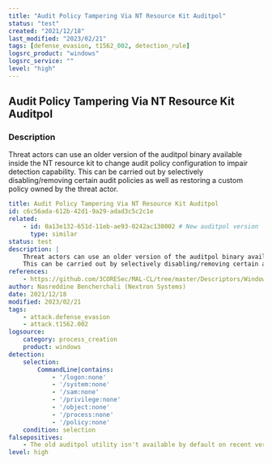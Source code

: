 ```yaml
---
title: "Audit Policy Tampering Via NT Resource Kit Auditpol"
status: "test"
created: "2021/12/18"
last_modified: "2023/02/21"
tags: [defense_evasion, t1562_002, detection_rule]
logsrc_product: "windows"
logsrc_service: ""
level: "high"
---
```


## Audit Policy Tampering Via NT Resource Kit Auditpol

### Description

Threat actors can use an older version of the auditpol binary available inside the NT resource kit to change audit policy configuration to impair detection capability.
This can be carried out by selectively disabling/removing certain audit policies as well as restoring a custom policy owned by the threat actor.


```yml
title: Audit Policy Tampering Via NT Resource Kit Auditpol
id: c6c56ada-612b-42d1-9a29-adad3c5c2c1e
related:
    - id: 0a13e132-651d-11eb-ae93-0242ac130002 # New auditpol version
      type: similar
status: test
description: |
    Threat actors can use an older version of the auditpol binary available inside the NT resource kit to change audit policy configuration to impair detection capability.
    This can be carried out by selectively disabling/removing certain audit policies as well as restoring a custom policy owned by the threat actor.
references:
    - https://github.com/3CORESec/MAL-CL/tree/master/Descriptors/Windows%202000%20Resource%20Kit%20Tools/AuditPol
author: Nasreddine Bencherchali (Nextron Systems)
date: 2021/12/18
modified: 2023/02/21
tags:
    - attack.defense_evasion
    - attack.t1562.002
logsource:
    category: process_creation
    product: windows
detection:
    selection:
        CommandLine|contains:
            - '/logon:none'
            - '/system:none'
            - '/sam:none'
            - '/privilege:none'
            - '/object:none'
            - '/process:none'
            - '/policy:none'
    condition: selection
falsepositives:
    - The old auditpol utility isn't available by default on recent versions of Windows as it was replaced by a newer version. The FP rate should be very low except for tools that use a similar flag structure
level: high

```
